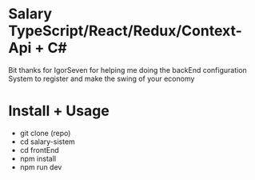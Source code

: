 # Salary TypeScript/React/Redux/Context-Api + C#
Bit thanks for IgorSeven for helping me doing the backEnd configuration
System to register and make the swing of your economy


# Install + Usage

- git clone (repo)
- cd salary-sistem
- cd frontEnd 
- npm install
- npm run dev 


